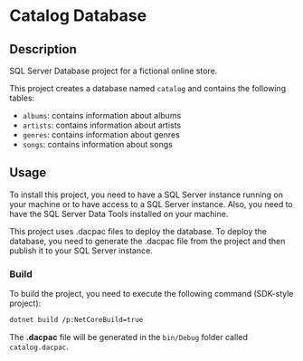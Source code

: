 # Catalog Database

## Description

SQL Server Database project for a fictional online store.

This project creates a database named `catalog` and contains the following tables:

- `albums`: contains information about albums
- `artists`: contains information about artists
- `genres`: contains information about genres
- `songs`: contains information about songs

## Usage

To install this project, you need to have a SQL Server instance running on your machine or to have access to a SQL Server instance.
Also, you need to have the SQL Server Data Tools installed on your machine.

This project uses .dacpac files to deploy the database. To deploy the database, you need to generate the .dacpac file from the project and then publish it to your SQL Server instance.

### Build

To build the project, you need to execute the following command (SDK-style project):

```bash
dotnet build /p:NetCoreBuild=true
```

The **.dacpac** file will be generated in the `bin/Debug` folder called `catalog.dacpac`.